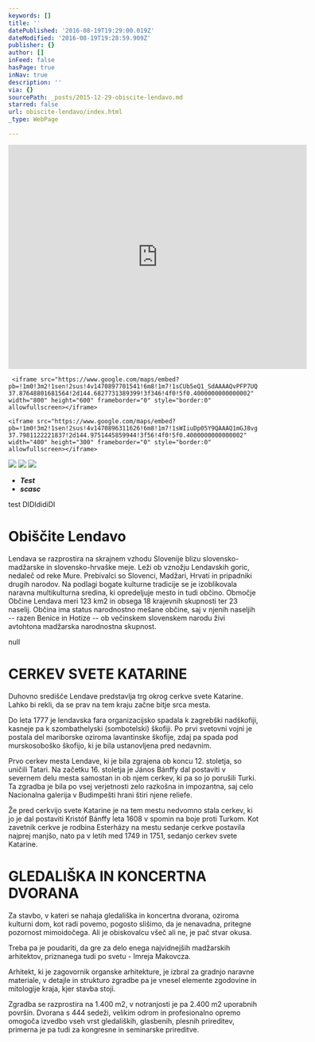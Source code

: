 ```yaml
---
keywords: []
title: ''
datePublished: '2016-08-19T19:29:00.019Z'
dateModified: '2016-08-19T19:28:59.909Z'
publisher: {}
author: []
inFeed: false
hasPage: true
inNav: true
description: ''
via: {}
sourcePath: _posts/2015-12-29-obiscite-lendavo.md
starred: false
url: obiscite-lendavo/index.html
_type: WebPage

---
```

<iframe src="https://www.google.com/maps/embed?pb=!1m0!3m2!1sen!2sus!4v1470897701541!6m8!1m7!1sCUb5eQ1_SdAAAAQvPFP7UQ!2m2!1d-37.87648801681564!2d144.6827731389399!3f346!4f0!5f0.4000000000000002" width="600" height="450" frameborder="0" style="border:0" allowfullscreen></iframe> 

     <iframe src="https://www.google.com/maps/embed?pb=!1m0!3m2!1sen!2sus!4v1470897701541!6m8!1m7!1sCUb5eQ1_SdAAAAQvPFP7UQ!2m2!1d-37.87648801681564!2d144.6827731389399!3f346!4f0!5f0.4000000000000002" width="800" height="600" frameborder="0" style="border:0" allowfullscreen></iframe> 

    <iframe src="https://www.google.com/maps/embed?pb=!1m0!3m2!1sen!2sus!4v1470896311626!6m8!1m7!1sWIiuDp05Y9QAAAQ1mGJ8vg!2m2!1d-37.7981122221837!2d144.9751445859944!3f56!4f0!5f0.4000000000000002" width="400" height="300" frameborder="0" style="border:0" allowfullscreen></iframe> 

![](https://s3-us-west-2.amazonaws.com/the-grid-img/p/61e0670926318c2ebda9ce3731050b54d467f8e2.jpg)
![](https://s3-us-west-2.amazonaws.com/the-grid-img/p/ca65b35eec29b91fab609be83c8e624822543e73.jpg)
![](https://s3-us-west-2.amazonaws.com/the-grid-img/p/66e304c51c6491fda1fd6809212319e055187294.jpg)

* _**Test**_
* _**scasc**_

test DIDIdidiDI

# Obiščite Lendavo

Lendava se razprostira na skrajnem vzhodu Slovenije blizu slovensko-madžarske in slovensko-hrvaške meje. Leži ob vznožju Lendavskih goric, nedaleč od reke Mure. Prebivalci so Slovenci, Madžari, Hrvati in pripadniki drugih narodov. Na podlagi bogate kulturne tradicije se je izoblikovala naravna multikulturna sredina, ki opredeljuje mesto in tudi občino. Območje Občine Lendava meri 123 km2 in obsega 18 krajevnih skupnosti ter 23 naselij. Občina ima status narodnostno mešane občine, saj v njenih naseljih -- razen Benice in Hotize -- ob večinskem slovenskem narodu živi avtohtona madžarska narodnostna skupnost.

null

# **CERKEV SVETE KATARINE**

Duhovno središče Lendave predstavlja trg okrog cerkve svete Katarine. Lahko bi rekli, da se prav na tem kraju začne bitje srca mesta.

Do leta 1777 je lendavska fara organizacijsko spadala k zagrebški nadškofiji, kasneje pa k szombathelyski (sombotelski) škofiji. Po prvi svetovni vojni je postala del mariborske oziroma lavantinske škofije, zdaj pa spada pod murskosoboško škofijo, ki je bila ustanovljena pred nedavnim.

Prvo cerkev mesta Lendave, ki je bila zgrajena ob koncu 12\. stoletja, so uničili Tatari. Na začetku 16\. stoletja je János Bánffy dal postaviti v severnem delu mesta samostan in ob njem cerkev, ki pa so jo porušili Turki. Ta zgradba je bila po vsej verjetnosti zelo razkošna in impozantna, saj celo Nacionalna galerija v Budimpešti hrani štiri njene reliefe.

Že pred cerkvijo svete Katarine je na tem mestu nedvomno stala cerkev, ki jo je dal postaviti Kristóf Bánffy leta 1608 v spomin na boje proti Turkom. Kot zavetnik cerkve je rodbina Esterházy na mestu sedanje cerkve postavila najprej manjšo, nato pa v letih med 1749 in 1751, sedanjo cerkev svete Katarine.

# GLEDALIŠKA IN KONCERTNA DVORANA

Za stavbo, v kateri se nahaja gledališka in koncertna dvorana, oziroma kulturni dom, kot radi povemo, pogosto slišimo, da je nenavadna, pritegne pozornost mimoidočega. Ali je obiskovalcu všeč ali ne, je pač stvar okusa.

Treba pa je poudariti, da gre za delo enega najvidnejših madžarskih arhitektov, priznanega tudi po svetu - Imreja Makovcza.

Arhitekt, ki je zagovornik organske arhitekture, je izbral za gradnjo naravne materiale, v detajle in strukturo zgradbe pa je vnesel elemente zgodovine in mitologije kraja, kjer stavba stoji.

Zgradba se razprostira na 1.400 m2, v notranjosti je pa 2.400 m2 uporabnih površin. Dvorana s 444 sedeži, velikim odrom in profesionalno opremo omogoča izvedbo vseh vrst gledaliških, glasbenih, plesnih prireditev, primerna je pa tudi za kongresne in seminarske prireditve.